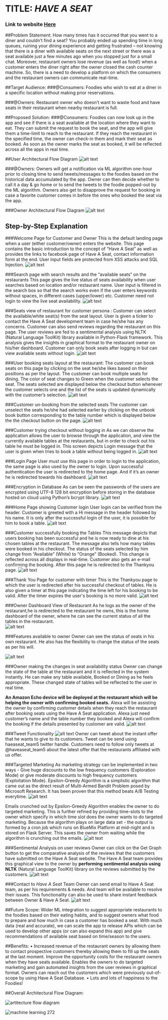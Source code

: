 #				TITLE: _HAVE A SEAT_

###                                Link to website [Here](http://haveaseat.mybluemix.net)
					            
##Problem Statement:
How many times has it occurred that you went to a diner and couldn’t find a seat? You probably ended up spending time in long queues, ruining your dining experience and getting frustrated – not knowing that there is a diner with available seats on the next street or there was a seat available just a few minutes ago when you stopped just for a small chat.
Moreover, restaurant owners lose revenue (as well as food!) when a customer enters the diner right after the owner closed the cash counter machine. So, there is a need to develop a platform on which the consumers and the restaurant owners can communicate real-time. 

##Target Audience:
###@Consumers: 
Foodies who wish to eat at a diner in a specific location without making prior reservations.

###@Owners: 
Restaurant owner who doesn’t want to waste food and have seats in their restaurant when nearby restaurant is full.

##Proposed Solution:
###@Consumers: 
Foodies can now look up in the app and see if there is a seat available at the location where they want to eat. They can submit the request to book the seat, and the app will give them a time-limit to reach to the restaurant. If they reach the restaurant in the specified time, the owner can check-in them and mark their seat as booked. As soon as the owner marks the seat as booked, it will be reflected across all the apps in real time.

##User Architectural Flow Diagram
![alt text](https://github.com/SJSU272Lab/Fall16-Team5/blob/master/Have%20A%20Seat%20/static/User%20Persona.png "User Flow Diagram")


###@Owners: 
Owners will get a notification via ML algorithm one-hour prior to closing time to send tweets/messages to the foodies based on the historical data accumulated by the app. Owner can then decide whether to call it a day & go home or to send the tweets to the foodie popped-out by the ML algorithm. Owners also get to disapprove the request for booking in case a favorite customer comes in before the ones who booked the seat via the app.

###Owner Architectural Flow Diagram
![alt text](https://github.com/SJSU272Lab/Fall16-Team5/blob/master/Have%20A%20Seat%20/static/owner%20persona.PNG "Owner Flow Diagram")

## Step-by-Step Explanation

###Welcome Page for Customer and Owner
This is the default landing page when a user (either customer/owner) enters the website. This page contains the basic introduction to the concept of “Have A Seat” as well as provides the links to facebook page of Have A Seat, contact information form at the end. User input fields are protected from XSS attacks and SQL Injection.
![alt text](https://github.com/SJSU272Lab/Fall16-Team5/blob/master/Have%20A%20Seat%20/static/Ss1.PNG)

###Search page  with search results and the “available seats“ on the restaurants
This page gives the live status of seats availability when user searches based on location and/or restaurant name. User input is filtered in the search box so that the search works even if the user enters keywords without spaces, in different cases (upper/lower) etc. Customer need not login to view the live seat availability.
![alt text](https://github.com/SJSU272Lab/Fall16-Team5/blob/master/Have%20A%20Seat%20/static/ss2.PNG)

###Seats view of restaurant for customer persona :
Customer can select the available/white seat(s) from the seat layout. User is given a ticker to contact the Have A Seat development team in case he/she has any concerns. Customer can also send reviews regarding the restaurant on this page. The user reviews are fed to a sentimental analysis using NLTK (Natural Language ToolKit) library available in Python-Flask framework. This analysis gives the insights in graphical format to the restaurant owner on his/her dashboard. Customer can only book seats after logging in but can view available seats without login.
![alt text](https://github.com/SJSU272Lab/Fall16-Team5/blob/master/Have%20A%20Seat%20/static/ss3.PNG)

###User booking seats layout at the restaurant:
The customer can book seats on this page  by clicking on the seat he/she likes based on their positions as per the layout. The customer can book multiple seats for dining. The color of seat changes to Green when the customer selects the seat. The seats selected are displayed below the checkout button whenever the customer selects one and the list of the seats is updated dynamically with the customer’s selection.
![alt text](https://github.com/SJSU272Lab/Fall16-Team5/blob/master/Have%20A%20Seat%20/static/ss4.PNG)

###Customer un-booking from the selected seats
The customer can unselect the seats he/she had selected earlier by clicking on the unbook book button corresponding to the table number which is displayed below the the checkout button on the page.
![alt text](https://github.com/SJSU272Lab/Fall16-Team5/blob/master/Have%20A%20Seat%20/static/ss5.PNG)

###Customer trying checkout without logging in
As we can observe the application allows the user to browse through the application, and view the currently available tables at the restaurants, but in order to check out his table he must be logged in. This screen depicts Login message that the user is given when tries to book a table without being logged in.
![alt text](https://github.com/SJSU272Lab/Fall16-Team5/blob/master/Have%20A%20Seat%20/static/ss6.PNG)

###Login Page
User must use this page in order to login to the application, the same page is also used by the owner to login. Upon successful authentication the user is redirected to the home page. And if it’s an owner he is redirected towards his dashboard. 
![alt text](https://github.com/SJSU272Lab/Fall16-Team5/blob/master/Have%20A%20Seat%20/static/ss7.PNG)

###Encryption in Database
As can be seen the passwords of the users are encrypted using UTF-8 128 bit encryption before storing in the database hosted on cloud using Python’s bcrypt library.
![alt text](https://github.com/SJSU272Lab/Fall16-Team5/blob/master/Have%20A%20Seat%20/static/encrypt.PNG)

###Home Page showing Customer login
User login can be verified from the header. Customer is greeted with a Hi message in the header followed by his name. It is only after the successful login of the user, it is possible for him to book a table.
![alt text](https://github.com/SJSU272Lab/Fall16-Team5/blob/master/Have%20A%20Seat%20/static/login.PNG)

###Customer successfully booking the Tables
This message depicts that users booking has been successful and he is now ready to dine at his chosen tables at the restaurant. The message also tells how many tables were booked in his checkout. The status of the seats selected by him change from “Available” (White) to “Orange” (Booked). This change is reflected across all displays in real-time. Customer also gets an e-mail confirming the booking. After this page he is redirected to the Thankyou page.
![alt text](https://github.com/SJSU272Lab/Fall16-Team5/blob/master/Have%20A%20Seat%20/static/bookseats.PNG)

###Thank You Page for customer with timer
This is the Thankyou page to which the user is redirected after his successful checkout of tables. He is also given a timer  at this page indicating the time left for his booking to be valid. After the timer expires the user's booking is no more valid.
![alt text](https://github.com/SJSU272Lab/Fall16-Team5/blob/master/Have%20A%20Seat%20/static/ss8.PNG)

###Owner Dashboard View of Restaurant
As he logs as the owner of the restaurant,he is redirected to the restaurant he owns, this is the home dashboard of the owner, where he can see the current status of all the tables in the restaurant.                                                                        
![alt text](https://github.com/SJSU272Lab/Fall16-Team5/blob/master/Have%20A%20Seat%20/static/ss9.PNG)

###Features available to owner
Owner can see the status of seats in his own restaurant. He also has the flexibility to change the status of the seats as per his will.

![alt text](https://github.com/SJSU272Lab/Fall16-Team5/blob/master/Have%20A%20Seat%20/static/ss10.PNG)

###Owner making the changes in seat availability status
Owner can change the state of the table at the restaurant and it is reflected in the system instantly. He can make any table available, Booked or Dining as he feels appropriate. These changed state of tables will be reflected to the user in real time.

**An Amazon Echo device will be deployed at the restaurant which will be helping the owner with confirming booked seats.** Alexa will be assisting the owner  by confirming customer details when they reach the restaurant after booking seats using the Have A Seat application. Alexa just need customer’s name and the table number they booked and Alexa will confirm the booking if the details presented by customer are valid.
![alt text](https://github.com/SJSU272Lab/Fall16-Team5/blob/master/Have%20A%20Seat%20/static/ss11.PNG)

###Tweet Functionality
![alt text](https://github.com/SJSU272Lab/Fall16-Team5/blob/master/Have%20A%20Seat%20/static/tweet.PNG "Owners Tweet")
Owner can tweet about the instant offer that he wants to give to its customers. Tweet can be send using haeaseat_team5 twitter handle. Customers need to follow only tweets at @haveaseat_team5 about the latest offer that the restaurants affiliated with us offer.

###Targeted Marketing
As marketing strategy can be implemented in two ways - Give huge discounts to the low frequency customers (Exploration Mode) or give moderate discounts to high frequency customers (Exploitation Mode).  Epsilon-Greedy Algorithm is a simplistic algorithm that came out as the direct result of Multi-Armed Bandit Problem posed by Microsoft Research. It has been proven that this method beats A/B Testing everytime.
![alt text](https://github.com/SJSU272Lab/Fall16-Team5/blob/master/Have%20A%20Seat%20/static/epsilongreedy.PNG)

Emails crunched out by Epsilon-Greedy Algorithm enables the owner to do targeted marketing. This is further refined by providing time-slots to the owner which specify in which time slot does the owner wants to do targeted marketing. Because the algorithm plays on large data set - the output is formed by a cron job which runs on BlueMix Platform at mid-night and is stored on Flask Server. This saves the owner from waiting while the algorithm is crunching out the emails.
![alt text](https://github.com/SJSU272Lab/Fall16-Team5/blob/master/Have%20A%20Seat%20/static/timeslot.PNG)

###Sentimental Analysis on user reviews
Owner can click on the Get Graph button to get the comparative analysis of the reviews that the customers have submitted on the Have A Seat website. The Have A Seat team provides this graphical view to the owner by **performing sentimental analysis using NLTK** (Natural Language ToolKit) library  on the reviews submitted by the customers.
![alt text](https://github.com/SJSU272Lab/Fall16-Team5/blob/master/Have%20A%20Seat%20/static/graph.PNG)

###Contact to _Have A Seat_ Team
Owner can send email to Have A Seat team, as per his requirements & needs. And team will be available to resolve their issues. This functionality can also be used to share instant feedback between Owner & Have A Seat.
![alt text](https://github.com/SJSU272Lab/Fall16-Team5/blob/master/Have%20A%20Seat%20/static/team.PNG)

##Future Scope:
Wider ML integration to suggest appropriate restaurants to the foodies based on their eating habits, and to suggest owners what food to prepare and how much in case a customer has booked a seat. With much data (real and accurate), we can scale the app to release APIs which can be used to develop other apps (or can also expand this app) and give recommendations of available seat based on time/season to the users.

##Benefits:
•  Increased revenue of the restaurant owners by allowing them to contact prospective customers thereby allowing them to fill up the seats at the last moment. 
Improve the opportunity costs for the restaurant owners when they have seats available.
Enables the owners to do targeted marketing and gain automated insights from the user reviews in graphical format.
Owners can reach out the customers which were previously out-of-scope by using Have A Seat Database.
 • Lots and lots of happiness to the Foodies!



##Overall Architectural Flow Diagram:

![artitecture flow diagram](https://cloud.githubusercontent.com/assets/21698271/19756814/120493d0-9bd4-11e6-9e3a-f96cbe620a41.png)

![machine learning 272](https://cloud.githubusercontent.com/assets/21698271/19756815/12053038-9bd4-11e6-8983-8a803a967978.png)

